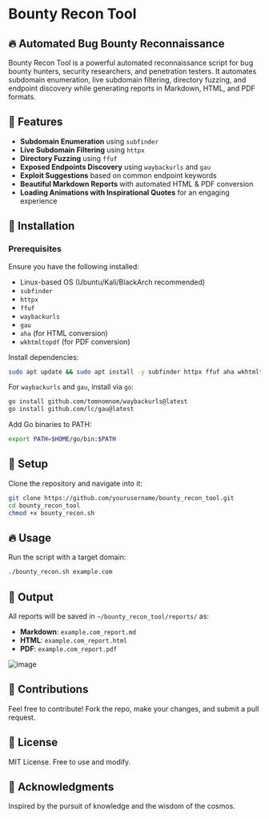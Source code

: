 # Bounty Recon Tool

## 🔥 Automated Bug Bounty Reconnaissance

Bounty Recon Tool is a powerful automated reconnaissance script for bug bounty hunters, security researchers, and penetration testers. It automates subdomain enumeration, live subdomain filtering, directory fuzzing, and endpoint discovery while generating reports in Markdown, HTML, and PDF formats.

## 📌 Features
- **Subdomain Enumeration** using `subfinder`
- **Live Subdomain Filtering** using `httpx`
- **Directory Fuzzing** using `ffuf`
- **Exposed Endpoints Discovery** using `waybackurls` and `gau`
- **Exploit Suggestions** based on common endpoint keywords
- **Beautiful Markdown Reports** with automated HTML & PDF conversion
- **Loading Animations with Inspirational Quotes** for an engaging experience

## 🚀 Installation

### Prerequisites
Ensure you have the following installed:
- Linux-based OS (Ubuntu/Kali/BlackArch recommended)
- `subfinder`
- `httpx`
- `ffuf`
- `waybackurls`
- `gau`
- `aha` (for HTML conversion)
- `wkhtmltopdf` (for PDF conversion)

Install dependencies:
```bash
sudo apt update && sudo apt install -y subfinder httpx ffuf aha wkhtmltopdf
```
For `waybackurls` and `gau`, install via `go`:
```bash
go install github.com/tomnomnom/waybackurls@latest
go install github.com/lc/gau@latest
```
Add Go binaries to PATH:
```bash
export PATH=$HOME/go/bin:$PATH
```

## 📂 Setup
Clone the repository and navigate into it:
```bash
git clone https://github.com/yourusername/bounty_recon_tool.git
cd bounty_recon_tool
chmod +x bounty_recon.sh
```

## 🔥 Usage
Run the script with a target domain:
```bash
./bounty_recon.sh example.com
```

## 📜 Output
All reports will be saved in `~/bounty_recon_tool/reports/` as:
- **Markdown**: `example.com_report.md`
- **HTML**: `example.com_report.html`
- **PDF**: `example.com_report.pdf`

![image](https://github.com/user-attachments/assets/b7c34850-7806-4b1d-8ecd-58551beaa3d5)

## 🤝 Contributions
Feel free to contribute! Fork the repo, make your changes, and submit a pull request.

## 📜 License
MIT License. Free to use and modify.

## 🌟 Acknowledgments
Inspired by the pursuit of knowledge and the wisdom of the cosmos.


